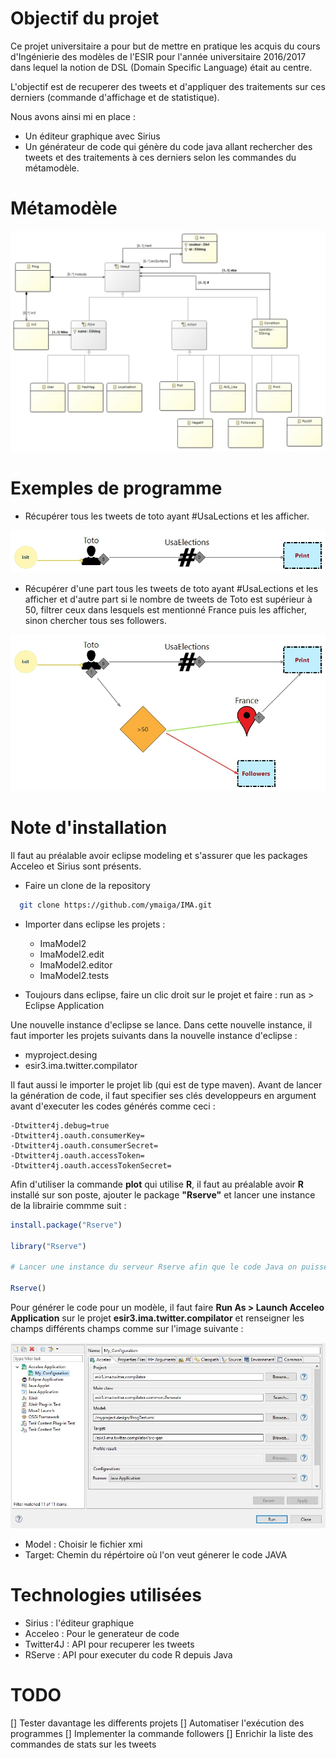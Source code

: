 # Objectif du projet

Ce projet universitaire a pour but de mettre en pratique les acquis du cours d'Ingénierie des modèles de l'ESIR pour l'année universitaire 2016/2017 dans lequel la notion de DSL (Domain Specific Language) était au centre. 

L'objectif est de recuperer des tweets et d'appliquer des traitements sur ces derniers (commande d'affichage et de statistique).

Nous avons ainsi mi en place :

- Un éditeur graphique avec Sirius
- Un générateur de code qui génère du code java allant rechercher des tweets et des traitements à ces derniers selon les commandes du métamodèle.

# Métamodèle 
![](./images/MetaModel.jpg)

# Exemples de programme  
- Récupérer tous les tweets de toto ayant #UsaLections et les afficher. 

![](./images/sample1.jpg)

- Récupérer d'une part tous les tweets de toto ayant #UsaLections et les afficher et d'autre part si le nombre de tweets de Toto est supérieur à 50, filtrer ceux dans lesquels est mentionné France puis les afficher, sinon chercher tous ses followers.

![](./images/sample2.jpg)

# Note d'installation 

Il faut au préalable avoir eclipse modeling et s'assurer que les packages Acceleo et Sirius sont présents.

- Faire un clone de la repository 
```sh
  git clone https://github.com/ymaiga/IMA.git
```

- Importer dans eclipse les projets :
  - ImaModel2
  - ImaModel2.edit
  - ImaModel2.editor
  - ImaModel2.tests
  
 - Toujours dans eclipse, faire un clic droit sur le projet et faire : run as > Eclipse Application 
 
 Une nouvelle instance d'eclipse se lance. Dans cette nouvelle instance, il faut importer les projets suivants dans la nouvelle instance d'eclipse :
 
 - myproject.desing
 - esir3.ima.twitter.compilator 
 
 Il faut aussi le importer le projet lib (qui est de type maven). 
 Avant de lancer la génération de code, il faut specifier ses clés developpeurs en argument avant d'executer les codes générés comme ceci : 
 
 ```
 -Dtwitter4j.debug=true 
 -Dtwitter4j.oauth.consumerKey=
 -Dtwitter4j.oauth.consumerSecret=
 -Dtwitter4j.oauth.accessToken=
 -Dtwitter4j.oauth.accessTokenSecret=
 ```
 
 Afin d'utiliser la commande **plot** qui utilise **R**, il faut au préalable avoir **R** installé sur son poste, ajouter le package **"Rserve"** et lancer une instance de la librairie commme suit :
 
 ```R
install.package("Rserve")

library("Rserve")

# Lancer une instance du serveur Rserve afin que le code Java on puisse appélé les fonctions R 

Rserve()

 ```
 
 Pour générer le code pour un modèle, il faut faire  **Run As > Launch Acceleo Application** sur le projet  **esir3.ima.twitter.compilator** et renseigner les champs différents champs comme sur l'image suivante : 
 
 ![](./images/runConfigurations.JPG)

  - Model : Choisir le fichier xmi 
  - Target: Chemin du répértoire où l'on veut génerer le code JAVA

# Technologies utilisées 

  - Sirius :  l'éditeur graphique
  - Acceleo : Pour le generateur de code 
  - Twitter4J : API pour recuperer les tweets
  - RServe : API pour executer du code R depuis Java

# TODO
 [] Tester davantage les differents projets
 [] Automatiser l'exécution des programmes
 [] Implementer la commande followers 
 [] Enrichir la liste des commandes de stats sur les tweets
